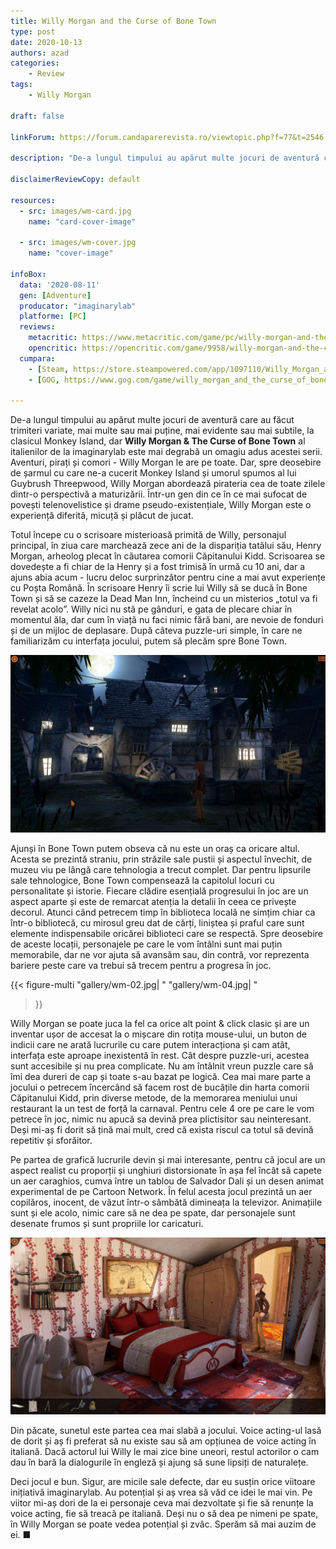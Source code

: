 ```yaml
---
title: Willy Morgan and the Curse of Bone Town
type: post
date: 2020-10-13
authors: azad
categories:
    - Review
tags:
    - Willy Morgan

draft: false

linkForum: https://forum.candaparerevista.ro/viewtopic.php?f=77&t=2546

description: "De-a lungul timpului au apărut multe jocuri de aventură care au făcut trimiteri variate, mai multe sau mai puține, mai evidente sau mai subtile, la clasicul Monkey Island, dar Willy Morgan & The Curse of Bone Town al italienilor de la imaginarylab este mai degrabă un tribut adresat acestei serii. Aventuri, pirați și comori, Willy Morgan le are pe toate. Dar, spre deosebire de șarmul cu care ne-a cucerit Monkey Island și umorul spumos al lui Guybrush Threepwood, Willy Morgan abordează pirateria cea de toate zilele dintr-o perspectivă a maturizării."

disclaimerReviewCopy: default

resources:
  - src: images/wm-card.jpg
    name: "card-cover-image"

  - src: images/wm-cover.jpg
    name: "cover-image"

infoBox:
  data: '2020-08-11'
  gen: [Adventure]
  producator: "imaginarylab"
  platforme: [PC]
  reviews:
    metacritic: https://www.metacritic.com/game/pc/willy-morgan-and-the-curse-of-bone-town
    opencritic: https://opencritic.com/game/9958/willy-morgan-and-the-curse-of-bone-town
  cumpara:
    - [Steam, https://store.steampowered.com/app/1097110/Willy_Morgan_and_the_Curse_of_Bone_Town/]
    - [GOG, https://www.gog.com/game/willy_morgan_and_the_curse_of_bone_town]

---
```


De-a lungul timpului au apărut multe jocuri de aventură care au făcut trimiteri variate, mai multe sau mai puține, mai evidente sau mai subtile, la clasicul Monkey Island, dar **Willy Morgan & The Curse of Bone Town** al italienilor de la imaginarylab este mai degrabă un omagiu adus acestei serii. Aventuri, pirați și comori - Willy Morgan le are pe toate. Dar, spre deosebire de șarmul cu care ne-a cucerit Monkey Island și umorul spumos al lui Guybrush Threepwood, Willy Morgan abordează pirateria cea de toate zilele dintr-o perspectivă a maturizării. Într-un gen din ce în ce mai sufocat de povești telenovelistice și drame pseudo-existențiale, Willy Morgan este o experiență diferită, micuță și plăcut de jucat.

Totul începe cu o scrisoare misterioasă primită de Willy, personajul principal, în ziua care marchează zece ani de la dispariția tatălui său, Henry Morgan, arheolog plecat în căutarea comorii Căpitanului Kidd. Scrisoarea se dovedește a fi chiar de la Henry și a fost trimisă în urmă cu 10 ani, dar a ajuns abia acum - lucru deloc surprinzător pentru cine a mai avut experiențe cu Poșta Română. În scrisoare Henry îi scrie lui Willy să se ducă în Bone Town și să se cazeze la Dead Man Inn, încheind cu un misterios „totul va fi revelat acolo”. Willy nici nu stă pe gânduri, e gata de plecare chiar în momentul ăla, dar cum în viață nu faci nimic fără bani, are nevoie de fonduri și de un mijloc de deplasare. După câteva puzzle-uri simple, în care ne familiarizăm cu interfața jocului, putem să plecăm spre Bone Town.

![](gallery/wm-01.jpg)

Ajunși în Bone Town putem obseva că nu este un oraș ca oricare altul. Acesta se prezintă straniu, prin străzile sale pustii și aspectul învechit, de muzeu viu pe lângă care tehnologia a trecut complet. Dar pentru lipsurile sale tehnologice, Bone Town compensează la capitolul locuri cu personalitate și istorie. Fiecare clădire esențială progresului în joc are un aspect aparte și este de remarcat atenția la detalii în ceea ce privește decorul. Atunci când petrecem timp în biblioteca locală ne simțim chiar ca într-o bibliotecă, cu mirosul greu dat de cărți, liniștea și praful care sunt elemente indispensabile oricărei biblioteci care se respectă. Spre deosebire de aceste locații, personajele pe care le vom întâlni sunt mai puțin memorabile, dar ne vor ajuta să avansăm sau, din contră, vor reprezenta bariere peste care va trebui să trecem pentru a progresa în joc.

{{< figure-multi
    "gallery/wm-02.jpg| "
    "gallery/wm-04.jpg| "
>}}

Willy Morgan se poate juca la fel ca orice alt point & click clasic și are un inventar ușor de accesat la o mișcare din rotița mouse-ului, un buton de indicii care ne arată lucrurile cu care putem interacționa și cam atât, interfața este aproape inexistentă în rest. Cât despre puzzle-uri, acestea sunt accesibile și nu prea complicate. Nu am întâlnit vreun puzzle care să îmi dea dureri de cap și toate s-au bazat pe logică. Cea mai mare parte a jocului o petrecem încercând să facem rost de bucățile din harta comorii Căpitanului Kidd, prin diverse metode, de la memorarea meniului unui restaurant la un test de forță la carnaval. Pentru cele 4 ore pe care le vom petrece în joc, nimic nu apucă sa devină prea plictisitor sau neinteresant. Deși mi-aș fi dorit să țină mai mult, cred că exista riscul ca totul să devină repetitiv și sforăitor.

Pe partea de grafică lucrurile devin și mai interesante, pentru că jocul are un aspect realist cu proporții și unghiuri distorsionate în așa fel încât să capete un aer caraghios, cumva între un tablou de Salvador Dali și un desen animat experimental de pe Cartoon Network. În felul acesta jocul prezintă un aer copilăros, inocent, de văzut într-o sâmbătă dimineața la televizor. Animațiile sunt și ele acolo, nimic care să ne dea pe spate, dar personajele sunt desenate frumos și sunt propriile lor caricaturi.

![](gallery/wm-03.jpg)

Din păcate, sunetul este partea cea mai slabă a jocului. Voice acting-ul lasă de dorit și aș fi preferat să nu existe sau să am opțiunea de voice acting în italiană. Dacă actorul lui Willy le mai zice bine uneori, restul actorilor o cam dau în bară la dialogurile în engleză și ajung să sune lipsiți de naturalețe.   

Deci jocul e bun. Sigur, are micile sale defecte, dar eu susțin orice viitoare inițiativă imaginarylab. Au potențial și aș vrea să văd ce idei le mai vin. Pe viitor mi-aș dori de la ei personaje ceva mai dezvoltate și fie să renunțe la voice acting, fie să treacă pe italiană. Deși nu o să dea pe nimeni pe spate, în Willy Morgan se poate vedea potențial și zvâc. Sperăm să mai auzim de ei. ■
